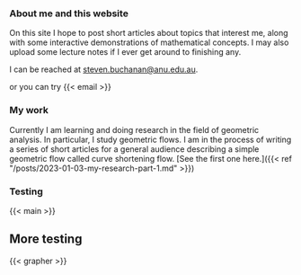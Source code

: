 ### About me and this website



On this site I hope to post short articles about topics that interest me, along with some interactive demonstrations of mathematical concepts.
I may also upload some lecture notes if I ever get around to finishing any.

I can be reached at steven.buchanan@anu.edu.au.


or you can try {{< email >}}

### My work

Currently I am learning and doing research in the field of geometric analysis.
In particular, I study geometric flows.
I am in the process of writing a series of short articles for a general audience describing a simple geometric flow called curve shortening flow.
[See the first one here.]({{< ref "/posts/2023-01-03-my-research-part-1.md" >}})


### Testing


<!-- see shortcodes/main.html -->
{{< main >}} 

## More testing

{{< grapher >}}
